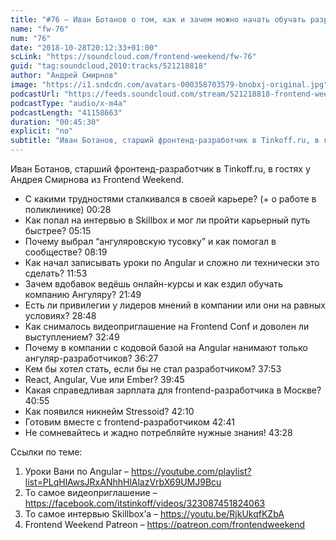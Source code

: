 ```yaml
---
title: "#76 – Иван Ботанов о том, как и зачем можно начать обучать разработчиков Angular'у"
name: "fw-76"
num: "76"
date: "2018-10-28T20:12:33+01:00"
scLink: "https://soundcloud.com/frontend-weekend/fw-76"
guid: "tag:soundcloud,2010:tracks/521218818"
author: "Андрей Смирнов"
image: "https://i1.sndcdn.com/avatars-000358703579-bnobxj-original.jpg"
podcastUrl: "https://feeds.soundcloud.com/stream/521218818-frontend-weekend-fw-76.m4a"
podcastType: "audio/x-m4a"
podcastLength: "41158663"
duration: "00:45:30"
explicit: "no"
subtitle: "Иван Ботанов, старший фронтенд-разработчик в Tinkoff.ru, в гостях у Андрея Смирнова из Frontend Weekend. "
---
```

Иван Ботанов, старший фронтенд-разработчик в Tinkoff.ru, в гостях у Андрея Смирнова из Frontend Weekend. 

- С какими трудностями сталкивался в своей карьере? (+ о работе в поликлинике) <timecode>00:28</timecode>
- Как попал на интервью в Skillbox и мог ли пройти карьерный путь быстрее? <timecode>05:15</timecode>
- Почему выбрал “ангуляровскую тусовку” и как помогал в сообществе? <timecode>08:19</timecode>
- Как начал записывать уроки по Angular и сложно ли технически это сделать? <timecode>11:53</timecode>
- Зачем вдобавок ведёшь онлайн-курсы и как ездил обучать компанию Ангуляру? <timecode>21:49</timecode>
- Есть ли привилегии у лидеров мнений в компании или они на равных условиях? <timecode>28:48</timecode>
- Как снималось видеоприглашение на Frontend Conf и доволен ли выступлением? <timecode>32:49</timecode>
- Почему в компании с кодовой базой на Angular нанимают только ангуляр-разработчиков? <timecode>36:27</timecode>
- Кем бы хотел стать, если бы не стал разработчиком? <timecode>37:53</timecode>
- React, Angular, Vue или Ember? <timecode>39:45</timecode>
- Какая справедливая зарплата для frontend-разработчика в Москве? <timecode>40:55</timecode>
- Как появился никнейм Stressoid? <timecode>42:10</timecode>
- Готовим вместе с frontend-разработчиком <timecode>42:41</timecode>
- Не сомневайтесь и жадно потребляйте нужные знания! <timecode>43:28</timecode>

Ссылки по теме:
1) Уроки Вани по Angular – https://youtube.com/playlist?list=PLqHlAwsJRxANhhHlAlazVrbX69UMJ9Bcu
2) То самое видеоприглашение – https://facebook.com/itstinkoff/videos/323087451824063
3) То самое интервью Skillbox’а – https://youtu.be/RjkUkqfKZbA
4) Frontend Weekend Patreon – https://patreon.com/frontendweekend